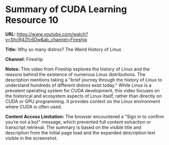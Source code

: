 # Summary of CUDA Learning Resource 10

**URL:** https://www.youtube.com/watch?v=ShcR4Zfc6Dw&ab_channel=Fireship

**Title:** Why so many distros? The Weird History of Linux

**Channel:** Fireship

**Notes:**
This video from Fireship explores the history of Linux and the reasons behind the existence of numerous Linux distributions. The description mentions taking a "brief journey through the history of Linux to understand hundreds of different distros exist today." While Linux is a prevalent operating system for CUDA development, this video focuses on the historical and ecosystem aspects of Linux itself, rather than directly on CUDA or GPU programming. It provides context on the Linux environment where CUDA is often used.

**Content Access Limitation:** The browser encountered a "Sign in to confirm you’re not a bot" message, which prevented full content extraction or transcript retrieval. The summary is based on the visible title and description from the initial page load and the expanded description text visible in the screenshot.
